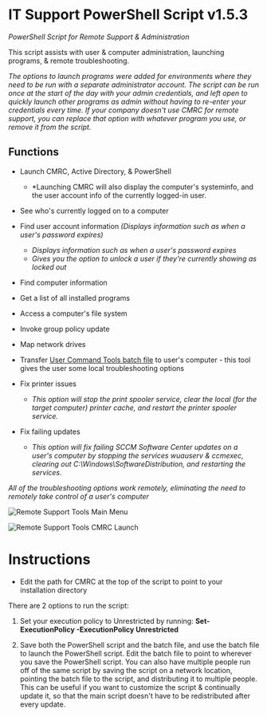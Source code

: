 
# IT Support PowerShell Script v1.5.3
*PowerShell Script for Remote Support & Administration*

This script assists with user & computer administration, launching programs, & remote troubleshooting.

*The options to launch programs were added for environments where they need to be run with a separate administrator account. The script can be run once at the start of the day with your admin credentials, and left open to quickly launch other programs as admin without having to re-enter your credentials every time.
If your company doesn't use CMRC for remote support, you can replace that option with whatever program you use, or remove it from the script.*

## Functions

* Launch CMRC, Active Directory, & PowerShell
	- *Launching CMRC will also display the computer's systeminfo, and the user account info of the currently logged-in user.
	
* See who's currently logged on to a computer
* Find user account information *(Displays information such as when a user's password expires)*
	- *Displays information such as when a user's password expires*
	- *Gives you the option to unlock a user if they're currently showing as locked out*

* Find computer information
* Get a list of all installed programs
* Access a computer's file system
* Invoke group policy update
* Map network drives

* Transfer [User Command Tools batch file](https://github.com/Justin-Lund/IT-Support-Batch-Files/) to user's computer - this tool gives the user some local troubleshooting options

* Fix printer issues
	- *This option will stop the print spooler service, clear the local (for the target computer) printer cache, and restart the printer spooler service.*

* Fix failing updates
	- *This option will fix failing SCCM Software Center updates on a user's computer by stopping the services wuauserv & ccmexec, clearing out C:\Windows\SoftwareDistribution, and restarting the services.*

*All of the troubleshooting options work remotely, eliminating the need to remotely take control of a user's computer*

![Remote Support Tools Main Menu](https://i.imgur.com/oNykOpA.png)

![Remote Support Tools CMRC Launch](https://i.imgur.com/bls4mEL.png)


# Instructions

* Edit the path for CMRC at the top of the script to point to your installation directory

There are 2 options to run the script:
1) Set your execution policy to Unrestricted by running: **Set-ExecutionPolicy -ExecutionPolicy Unrestricted**

2) Save both the PowerShell script and the batch file, and use the batch file to launch the PowerShell script. Edit the batch file to point to wherever you save the PowerShell script. You can also have multiple people run off of the same script by saving the script on a network location, pointing the batch file to the script, and distributing it to multiple people.
This can be useful if you want to customize the script & continually update it, so that the main script doesn't have to be redistributed after every update.
